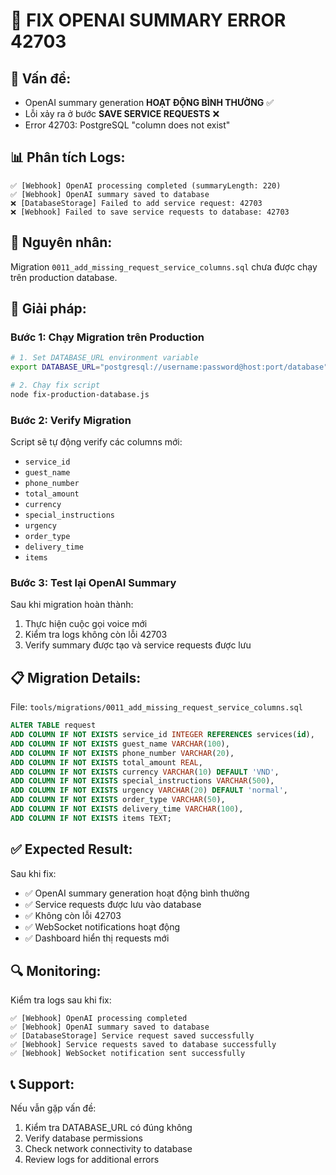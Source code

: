 # 🔧 FIX OPENAI SUMMARY ERROR 42703

## 🎯 **Vấn đề:**

- OpenAI summary generation **HOẠT ĐỘNG BÌNH THƯỜNG** ✅
- Lỗi xảy ra ở bước **SAVE SERVICE REQUESTS** ❌
- Error 42703: PostgreSQL "column does not exist"

## 📊 **Phân tích Logs:**

```
✅ [Webhook] OpenAI processing completed (summaryLength: 220)
✅ [Webhook] OpenAI summary saved to database
❌ [DatabaseStorage] Failed to add service request: 42703
❌ [Webhook] Failed to save service requests to database: 42703
```

## 🔧 **Nguyên nhân:**

Migration `0011_add_missing_request_service_columns.sql` chưa được chạy trên production database.

## 🚀 **Giải pháp:**

### **Bước 1: Chạy Migration trên Production**

```bash
# 1. Set DATABASE_URL environment variable
export DATABASE_URL="postgresql://username:password@host:port/database"

# 2. Chạy fix script
node fix-production-database.js
```

### **Bước 2: Verify Migration**

Script sẽ tự động verify các columns mới:

- `service_id`
- `guest_name`
- `phone_number`
- `total_amount`
- `currency`
- `special_instructions`
- `urgency`
- `order_type`
- `delivery_time`
- `items`

### **Bước 3: Test lại OpenAI Summary**

Sau khi migration hoàn thành:

1. Thực hiện cuộc gọi voice mới
2. Kiểm tra logs không còn lỗi 42703
3. Verify summary được tạo và service requests được lưu

## 📋 **Migration Details:**

File: `tools/migrations/0011_add_missing_request_service_columns.sql`

```sql
ALTER TABLE request
ADD COLUMN IF NOT EXISTS service_id INTEGER REFERENCES services(id),
ADD COLUMN IF NOT EXISTS guest_name VARCHAR(100),
ADD COLUMN IF NOT EXISTS phone_number VARCHAR(20),
ADD COLUMN IF NOT EXISTS total_amount REAL,
ADD COLUMN IF NOT EXISTS currency VARCHAR(10) DEFAULT 'VND',
ADD COLUMN IF NOT EXISTS special_instructions VARCHAR(500),
ADD COLUMN IF NOT EXISTS urgency VARCHAR(20) DEFAULT 'normal',
ADD COLUMN IF NOT EXISTS order_type VARCHAR(50),
ADD COLUMN IF NOT EXISTS delivery_time VARCHAR(100),
ADD COLUMN IF NOT EXISTS items TEXT;
```

## ✅ **Expected Result:**

Sau khi fix:

- ✅ OpenAI summary generation hoạt động bình thường
- ✅ Service requests được lưu vào database
- ✅ Không còn lỗi 42703
- ✅ WebSocket notifications hoạt động
- ✅ Dashboard hiển thị requests mới

## 🔍 **Monitoring:**

Kiểm tra logs sau khi fix:

```
✅ [Webhook] OpenAI processing completed
✅ [Webhook] OpenAI summary saved to database
✅ [DatabaseStorage] Service request saved successfully
✅ [Webhook] Service requests saved to database successfully
✅ [Webhook] WebSocket notification sent successfully
```

## 📞 **Support:**

Nếu vẫn gặp vấn đề:

1. Kiểm tra DATABASE_URL có đúng không
2. Verify database permissions
3. Check network connectivity to database
4. Review logs for additional errors
